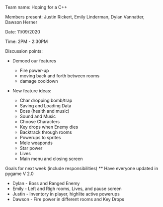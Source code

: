 Team name: Hoping for a C++

Members present: Justin Rickert, Emily Linderman, Dylan Vannatter, Dawson Herner

Date: 11/09/2020

Time: 2PM - 2:30PM

Discussion points:

* Demoed our features
  - Fire power-up
  - moving back and forth between rooms
  - damage cooldown

* New feature ideas:
  - Char dropping bomb/trap
  - Saving and Loading Data
  - Boss (health and music)
  - Sound and Music
  - Choose Characters
  - Key drops when Enemy dies
  - Backtrack through rooms
  - Powerups to sprites
  - Mele weaponds
  - Star power
  - Lives
  - Main menu and closing screen

Goals for next week (include responsibilities)
 ** Have everyone updated in pygame V 2.0
 * Dylan - Boss and Ranged Enemy
 * Emily - Left and Righ rooms, Lives, and pause screen
 * Justin - Inventory in player, highlite active powerups
 * Dawson - Fire power in different rooms and Key Drops
